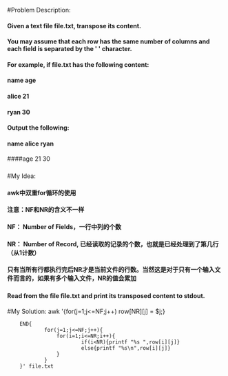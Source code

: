 #Problem Description:
#### Given a text file file.txt, transpose its content.
#### 
#### You may assume that each row has the same number of columns and each field is separated by the ' ' character.
#### 
#### For example, if file.txt has the following content:
#### 
#### name age
#### alice 21
#### ryan 30
#### Output the following:
#### 
#### name alice ryan
####age 21 30
###

#My Idea:
#### awk中双重for循环的使用
#### 注意：NF和NR的含义不一样
#### NF： Number of Fields，一行中列的个数
#### NR： Number of Record, 已经读取的记录的个数，也就是已经处理到了第几行（从1计数）
#### 只有当所有行都执行完后NR才是当前文件的行数。当然这是对于只有一个输入文件而言的，如果有多个输入文件，NR的值会累加
###
#### Read from the file file.txt and print its transposed content to stdout.

#My Solution:
		awk '{for(j=1;j<=NF;j++) row[NR][j] = $j;} 
		
		END{
		        for(j=1;j<=NF;j++){
		            for(i=1;i<=NR;i++){
		                    if(i<NR){printf "%s ",row[i][j]}
		                    else{printf "%s\n",row[i][j]}
		            }   
		        }
		}' file.txt
